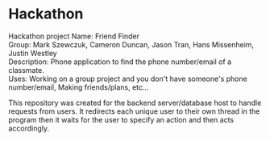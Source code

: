 # Hackathon
Hackathon project
Name: Friend Finder  
Group: Mark Szewczuk, Cameron Duncan, Jason Tran, Hans Missenheim, Justin Westley  
Description: Phone application to find the phone number/email of a classmate.  
Uses: Working on a group project and you don't have someone's phone number/email, Making friends/plans, etc...  
  
This repository was created for the backend server/database host to handle requests
from users.  It redirects each unique user to their own thread in the program then
it waits for the user to specify an action and then acts accordingly.
